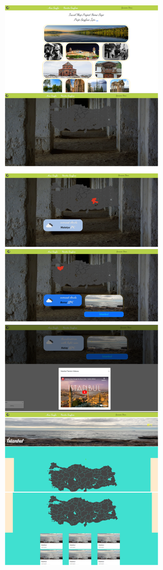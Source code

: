 ![](src/static/image/projectImages/homePage1.png)
![](src/static/image/projectImages/haritaPage1.png)
![](src/static/image/projectImages/haritaPage2.png)
![](src/static/image/projectImages/haritaPage3.png)
![](src/static/image/projectImages/haritaPage4.png)
![](src/static/image/projectImages/detailPage1.png)
![](src/static/image/projectImages/detailPage2.png)
